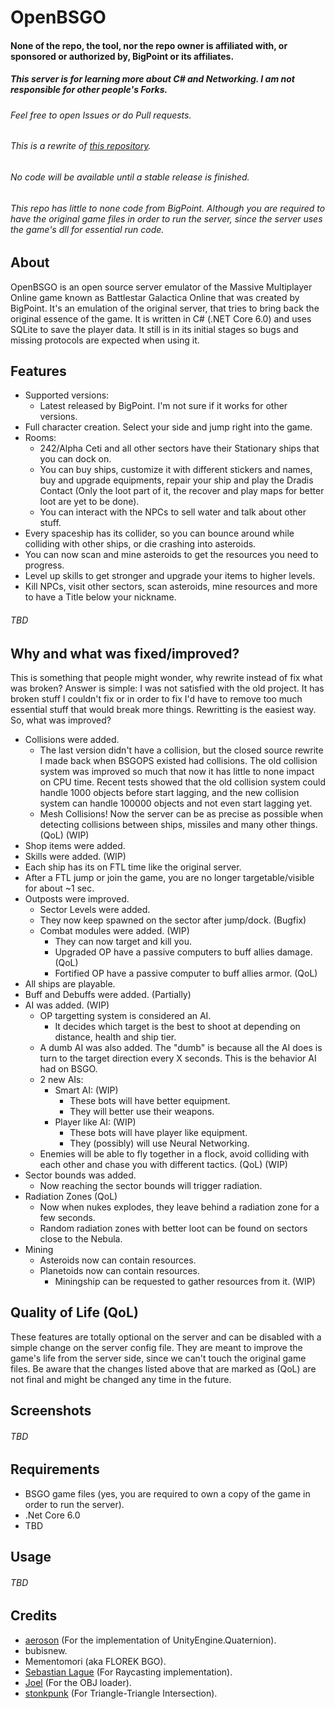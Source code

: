 # OpenBSGO

#### None of the repo, the tool, nor the repo owner is affiliated with, or sponsored or authorized by, BigPoint or its affiliates.
##### This server is for learning more about C# and Networking. I am not responsible for other people's Forks.
###### Feel free to open Issues or do Pull requests.
###### This is a rewrite of <a href="https://github.com/victti/BSGO-Private-Server" target="_blank">this repository</a>.
###### No code will be available until a stable release is finished.
###### This repo has little to none code from BigPoint. Although you are required to have the original game files in order to run the server, since the server uses the game's dll for essential run code.

## About
OpenBSGO is an open source server emulator of the Massive Multiplayer Online game known as Battlestar Galactica Online that was created by BigPoint. It's an emulation of the original server, that tries to bring back the original essence of the game. It is written in C# (.NET Core 6.0) and uses SQLite to save the player data. It still is in its initial stages so bugs and missing protocols are expected when using it.

## Features
- Supported versions:
  - Latest released by BigPoint. I'm not sure if it works for other versions.
- Full character creation. Select your side and jump right into the game.
- Rooms:
  - 242/Alpha Ceti and all other sectors have their Stationary ships that you can dock on.
  - You can buy ships, customize it with different stickers and names, buy and upgrade equipments, repair your ship and play the Dradis Contact (Only the loot part of it, the recover and play maps for better loot are yet to be done).
  - You can interact with the NPCs to sell water and talk about other stuff.
- Every spaceship has its collider, so you can bounce around while colliding with other ships, or die crashing into asteroids.
- You can now scan and mine asteroids to get the resources you need to progress.
- Level up skills to get stronger and upgrade your items to higher levels.
- Kill NPCs, visit other sectors, scan asteroids, mine resources and more to have a Title below your nickname.

###### TBD

## Why and what was fixed/improved?
This is something that people might wonder, why rewrite instead of fix what was broken? Answer is simple: I was not satisfied with the old project. It has broken stuff I couldn't fix or in order to fix I'd have to remove too much essential stuff that would break more things. Rewritting is the easiest way. So, what was improved?
- Collisions were added.
  - The last version didn't have a collision, but the closed source rewrite I made back when BSGOPS existed had collisions. The old collision system was improved so much that now it has little to none impact on CPU time. Recent tests showed that the old collision system could handle 1000 objects before start lagging, and the new collision system can handle 100000 objects and not even start lagging yet.
  - Mesh Collisions! Now the server can be as precise as possible when detecting collisions between ships, missiles and many other things. (QoL) (WIP)
- Shop items were added.
- Skills were added. (WIP)
- Each ship has its on FTL time like the original server.
- After a FTL jump or join the game, you are no longer targetable/visible for about ~1 sec.
- Outposts were improved.
  - Sector Levels were added.
  - They now keep spawned on the sector after jump/dock. (Bugfix)
  - Combat modules were added. (WIP)
    - They can now target and kill you.
    - Upgraded OP have a passive computers to buff allies damage. (QoL)
    - Fortified OP have a passive computer to buff allies armor. (QoL)
- All ships are playable.
- Buff and Debuffs were added. (Partially)
- AI was added. (WIP)
  - OP targetting system is considered an AI.
    - It decides which target is the best to shoot at depending on distance, health and ship tier.
  - A dumb AI was also added. The "dumb" is because all the AI does is turn to the target direction every X seconds. This is the behavior AI had on BSGO.
  - 2 new AIs:
    - Smart AI: (WIP)
      - These bots will have better equipment.
      - They will better use their weapons.
    - Player like AI: (WIP)
      - These bots will have player like equipment.
      - They (possibly) will use Neural Networking.
  - Enemies will be able to fly together in a flock, avoid colliding with each other and chase you with different tactics. (QoL) (WIP)
- Sector bounds was added.
  - Now reaching the sector bounds will trigger radiation.
- Radiation Zones (QoL)
  - Now when nukes explodes, they leave behind a radiation zone for a few seconds.
  - Random radiation zones with better loot can be found on sectors close to the Nebula.
- Mining
  - Asteroids now can contain resources.
  - Planetoids now can contain resources.
    - Miningship can be requested to gather resources from it. (WIP)

## Quality of Life (QoL)
These features are totally optional on the server and can be disabled with a simple change on the server config file. They are meant to improve the game's life from the server side, since we can't touch the original game files. Be aware that the changes listed above that are marked as (QoL) are not final and might be changed any time in the future.

## Screenshots
###### TBD

## Requirements
- BSGO game files (yes, you are required to own a copy of the game in order to run the server).
- .Net Core 6.0
- TBD

## Usage
###### TBD

## Credits
- <a href="https://github.com/JakubNei">aeroson</a> (For the implementation of UnityEngine.Quaternion).
- bubisnew.
- Mementomori (aka FLOREK BGO).
- <a href="https://github.com/SebLague">Sebastian Lague</a> (For Raycasting implementation).
- <a href="https://gamedev.stackexchange.com/users/7514/joel">Joel</a> (For the OBJ loader).
- <a href="https://github.com/stonkpunk">stonkpunk</a> (For Triangle-Triangle Intersection).
